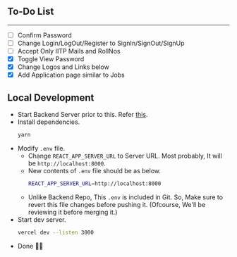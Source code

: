 ## To-Do List

---

- [ ] Confirm Password
- [ ] Change Login/LogOut/Register to SignIn/SignOut/SignUp
- [ ] Accept Only IITP Mails and RollNos
- [x] Toggle View Password
- [x] Change Logos and Links below
- [x] Add Application page similar to Jobs

## Local Development

- Start Backend Server prior to this. Refer [this](https://github.com/E-Cell-IITP/Startup-Portal-Backend/blob/main/README.md).
- Install dependencies.
  ```bash
  yarn
  ```
- Modify `.env` file.
  - Change `REACT_APP_SERVER_URL` to Server URL. Most probably, It will be `http://localhost:8000`.
  - New contents of `.env` file should be as below.
    ```bash
    REACT_APP_SERVER_URL=http://localhost:8000
    ```
  - Unlike Backend Repo, This `.env` is included in Git. So, Make sure to revert this file changes before pushing it. (Ofcourse, We'll be reviewing it before merging it.)
- Start dev server.
  ```bash
  vercel dev --listen 3000
  ```
- Done 🎉️🎉️
